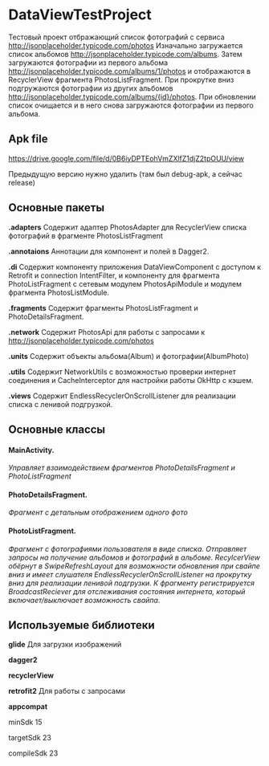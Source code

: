 # DataViewTestProject
Тестовый проект отбражающий список фотографий с сервиса http://jsonplaceholder.typicode.com/photos
Изначально загружается список альбомов http://jsonplaceholder.typicode.com/albums. Затем загружаются фотографии из первого альбома http://jsonplaceholder.typicode.com/albums/1/photos и отображаются в RecyclerView фрагмента PhotosListFragment. При прокрутке вниз подгружаются фотографии из других альбомов http://jsonplaceholder.typicode.com/albums/{id}/photos. При обновлении список очищается и в него снова загружаются фотографии из первого альбома.
## Apk file
https://drive.google.com/file/d/0B6iyDPTEohVmZXlfZ1djZ2tpOUU/view

Предыдущую версию нужно удалить (там был debug-apk, а сейчас release)
## Основные пакеты
**.adapters** Содержит адаптер PhotosAdapter для RecyclerView списка фотографий в фрагменте PhotosListFragment

**.annotaions** Аннотации для компонент и полей в Dagger2.

**.di** Содержит компоненту приложения DataViewComponent с доступом к Retrofit и connection IntentFilter, и компоненту для фрагмента PhotoListFragment с сетевым модулем PhotosApiModule и модулем фрагмента PhotosListModule.

**.fragments** Содержит фрагменты PhotosListFragment и PhotoDetailsFragment.

**.network** Содержит PhotosApi для работы с запросами к http://jsonplaceholder.typicode.com/photos

**.units** Содержит объекты альбома(Album) и фотографии(AlbumPhoto)

**.utils** Содержит NetworkUtils с возможностью проверки интернет соединения и CacheInterceptor для настройки работы OkHttp с кэшем.

**.views** Содержит EndlessRecyclerOnScrollListener для реализации списка с ленивой подгрузкой.

## Основные классы
#### MainActivity.

*Управляет взаимодействием фрагментов PhotoDetailsFragment и PhotoListFragment*
#### PhotoDetailsFragment.

*Фрагмент с детальным отображением одного фото*
#### PhotoListFragment.

*Фрагмент c фотографиями пользователя в виде списка. Отправляет запросы на получение альбомов и фотографий в альбоме. RecylcerView обёрнут в SwipeRefreshLayout для возможности обновления при свайпе вниз и имеет слушателя EndlessRecyclerOnScrollListener на прокрутку вниз для реализации ленивой подгрузки. К фрагменту регистрируется BroadcastReciever для отслеживания состояния интернета, который включает/выключает возможность свайпа.*

## Используемые библиотеки

**glide** Для загрузки изображений

**dagger2**

**recyclerView**

**retrofit2** Для работы с запросами

**appcompat**

minSdk 15

targetSdk 23

compileSdk 23
